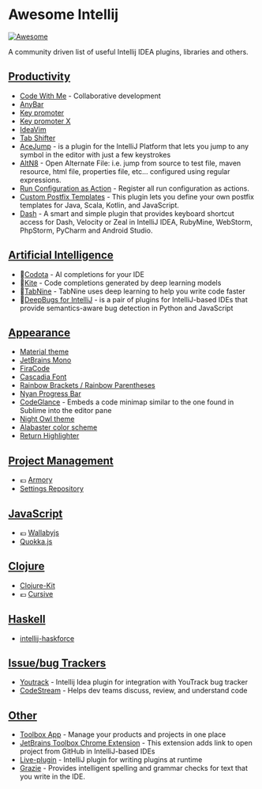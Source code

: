 # Awesome Intellij
[![Awesome](https://cdn.rawgit.com/sindresorhus/awesome/d7305f38d29fed78fa85652e3a63e154dd8e8829/media/badge.svg)](https://github.com/sindresorhus/awesome)

A community driven list of useful Intellij IDEA plugins, libraries and others.

## [Productivity](#productivity)
- [Code With Me](https://plugins.jetbrains.com/plugin/14896-code-with-me/) - Collaborative development
- [AnyBar](https://github.com/denofevil/AnyBarIdea)
- [Key promoter](https://plugins.jetbrains.com/plugin/1003)
- [Key promoter X](https://plugins.jetbrains.com/plugin/9792-key-promoter-x)
- [IdeaVim](https://github.com/JetBrains/ideavim)
- [Tab Shifter](https://github.com/dkandalov/tab-shifter)
- [AceJump](https://github.com/johnlindquist/AceJump) - is a plugin for the IntelliJ Platform that lets you jump to any symbol in the editor with just a few keystrokes
- [AltN8](https://plugins.jetbrains.com/plugin/1475-altn8) - Open Alternate File: i.e. jump from source to test file, maven resource, html file, properties file, etc... configured using regular expressions.
- [Run Configuration as Action](https://plugins.jetbrains.com/plugin/9448-run-configuration-as-action) - Register all run configuration as actions.
- [Custom Postfix Templates](https://github.com/xylo/intellij-postfix-templates#custom-postfix-templates-for-intellij-idea) - This plugin lets you define your own postfix templates for Java, Scala, Kotlin, and JavaScript.
- [Dash](https://github.com/gdelmas/IntelliJDashPlugin#readme) - A smart and simple plugin that provides keyboard shortcut access for Dash, Velocity or Zeal in IntelliJ IDEA, RubyMine, WebStorm, PhpStorm, PyCharm and Android Studio.

## [Artificial Intelligence](#ai)
- 🤖[Codota](https://www.codota.com/plugins/) - AI completions for your IDE
- 🤖[Kite](https://kite.com) - Code completions generated by deep learning models
- 🤖[TabNine](https://www.tabnine.com/) - TabNine uses deep learning to help you write code faster
- 🤖[DeepBugs for IntelliJ](https://github.com/JetBrains-Research/DeepBugsPlugin) - is a pair of plugins for IntelliJ-based IDEs that provide semantics-aware bug detection in Python and JavaScript


## [Appearance](#appearance)
- [Material theme](https://github.com/ChrisRM/material-theme-jetbrains)
- [JetBrains Mono](https://www.jetbrains.com/lp/mono/)
- [FiraCode](https://github.com/tonsky/FiraCode/wiki/Intellij-products-instructions)
- [Cascadia Font](https://github.com/microsoft/cascadia-code#setting-cascadia-code-in-intellij-ide-2019)
- [Rainbow Brackets / Rainbow Parentheses](https://plugins.jetbrains.com/plugin/10080-rainbow-brackets)
- [Nyan Progress Bar](https://plugins.jetbrains.com/plugin/8575-nyan-progress-bar)
- [CodeGlance](https://plugins.jetbrains.com/plugin/7275-codeglance) - Embeds a code minimap similar to the one found in Sublime into the editor pane
- [Night Owl theme](https://github.com/xdrop/night-owl-jetbrains)
- [Alabaster color scheme](https://github.com/tonsky/intellij-alabaster)
- [Return Highlighter](https://plugins.jetbrains.com/plugin/13303-return-highlighter)

## [Project Management](#project-management)
- :euro: [Armory](http://www.visprogramming.com/)
- [Settings Repository](https://github.com/JetBrains/intellij-community/tree/master/plugins/settings-repository)

## [JavaScript](#javascript)
- :euro: [Wallabyjs](https://wallabyjs.com/)
- [Quokka.js](https://github.com/wallabyjs/quokka)


## [Clojure](#clojure)
- [Clojure-Kit](https://github.com/gregsh/Clojure-Kit)
- :euro: [Cursive](https://cursive-ide.com/)


## [Haskell](#haskell)
- [intellij-haskforce](https://github.com/carymrobbins/intellij-haskforce)


## [Issue/bug Trackers](#issue-trackers)
- [Youtrack](https://github.com/jk1/youtrack-idea-plugin) - Intellij Idea plugin for integration with YouTrack bug tracker
- [CodeStream](https://plugins.jetbrains.com/plugin/12206-codestream) - Helps dev teams discuss, review, and understand code


## [Other](#other)
- [Toolbox App](https://blog.jetbrains.com/blog/2016/05/25/introducing-jetbrains-toolbox-app/) - Manage your products and projects in one place
- [JetBrains Toolbox Chrome Extension](https://chrome.google.com/webstore/detail/jetbrains-toolbox-extensi/offnedcbhjldheanlbojaefbfbllddna?hl=en) - This extension adds link to open project from GitHub in IntelliJ-based IDEs
- [Live-plugin](https://github.com/dkandalov/live-plugin) - IntelliJ plugin for writing plugins at runtime
- [Grazie](https://plugins.jetbrains.com/plugin/12175-grazie) - Provides intelligent spelling and grammar checks for text that you write in the IDE.
